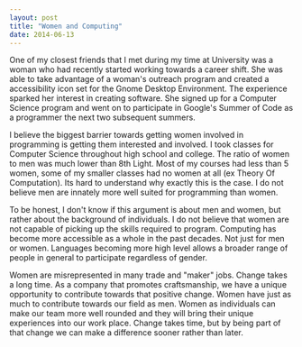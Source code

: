 ```yaml
---
layout: post
title: "Women and Computing"
date: 2014-06-13
---
```


One of my closest friends that I met during my time at University was a woman who had recently started working towards a career shift. She was able to take advantage of a woman's outreach program and created a accessibility icon set for the Gnome Desktop Environment. The experience sparked her interest in creating software. She signed up for a Computer Science program and went on to participate in Google's Summer of Code as a programmer the next two subsequent summers. 

I believe the biggest barrier towards getting women involved in programming is getting them interested and involved. I took classes for Computer Science throughout high school and college. The ratio of women to men was much lower than 8th Light. Most of my courses had less than 5 women, some of my smaller classes had no women at all (ex Theory Of Computation). Its hard to understand why exactly this is the case. I do not believe men are innately more well suited for programming than women. 

To be honest, I don't know if this argument is about men and women, but rather about the background of individuals. I do not believe that women are not capable of picking up the skills required to program. Computing has become more accessible as a whole in the past decades. Not just for men or women. Languages becoming more high level allows a broader range of people in general to participate regardless of gender.

Women are misrepresented in many trade and "maker" jobs. Change takes a long time. As a company that promotes craftsmanship, we have a unique opportunity to contribute towards that positive change. Women have just as much to contribute towards our field as men. Women as individuals can make our team more well rounded and they will bring their unique experiences into our work place. Change takes time, but by being part of that change we can make a difference sooner rather than later. 